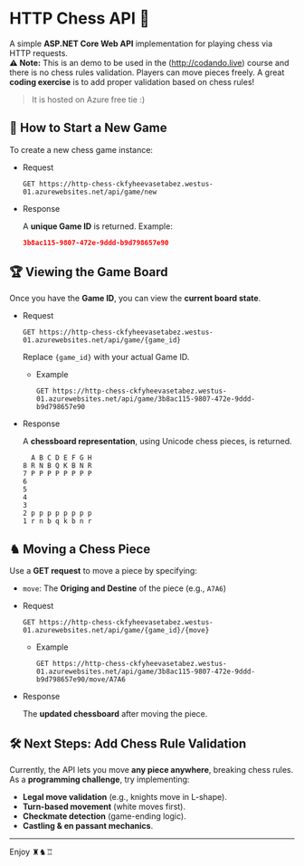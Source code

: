 # HTTP Chess API 🏁

A simple **ASP.NET Core Web API** implementation for playing chess via HTTP requests.  
**⚠️ Note:** This is an demo to be used in the (<http://codando.live>) course and there is no chess rules validation.
Players can move pieces freely. A great **coding exercise** is to add proper validation based on chess rules!

> It is hosted on Azure free tie :)

## 🚀 How to Start a New Game

To create a new chess game instance:

* Request

  ```http
  GET https://http-chess-ckfyheevasetabez.westus-01.azurewebsites.net/api/game/new
  ```

* Response

  A **unique Game ID** is returned.
  Example:

  ```json
  3b8ac115-9807-472e-9ddd-b9d798657e90
  ```

## 🏆 Viewing the Game Board

Once you have the **Game ID**, you can view the **current board state**.

* Request

  ```http
  GET https://http-chess-ckfyheevasetabez.westus-01.azurewebsites.net/api/game/{game_id}
  ```

  Replace `{game_id}` with your actual Game ID.

  * Example

    ```http
    GET https://http-chess-ckfyheevasetabez.westus-01.azurewebsites.net/api/game/3b8ac115-9807-472e-9ddd-b9d798657e90
    ```

* Response

  A **chessboard representation**, using Unicode chess pieces, is returned.

  ```text
    A B C D E F G H
  8 R N B Q K B N R 
  7 P P P P P P P P 
  6                 
  5                 
  4                 
  3                 
  2 p p p p p p p p 
  1 r n b q k b n r 
  ```

## ♞ Moving a Chess Piece

Use a **GET request** to move a piece by specifying:

* `move`: The **Origing and Destine** of the piece (e.g., `A7A6`)

* Request

  ```http
  GET https://http-chess-ckfyheevasetabez.westus-01.azurewebsites.net/api/game/{game_id}/{move}
  ```

  * Example

    ```http
    GET https://http-chess-ckfyheevasetabez.westus-01.azurewebsites.net/api/game/3b8ac115-9807-472e-9ddd-b9d798657e90/move/A7A6
    ```

* Response

  The **updated chessboard** after moving the piece.

## 🛠️ Next Steps: Add Chess Rule Validation

Currently, the API lets you move **any piece anywhere**, breaking chess rules.  
As a **programming challenge**, try implementing:

* **Legal move validation** (e.g., knights move in L-shape).
* **Turn-based movement** (white moves first).
* **Checkmate detection** (game-ending logic).
* **Castling & en passant mechanics**.

---

Enjoy ♜♞♖
